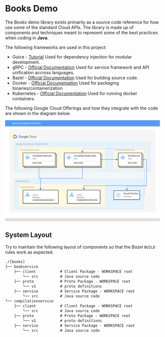 # Books Demo

The Books demo library exists primarily as a source code reference for how use
some of the standard Cloud APIs.  The library is made up of components and 
techniques meant to represent some of the best practices when coding in **Java**.

The following frameworks are used in this project:

*   Guice - [Tutorial](https://www.tutorialspoint.com/guice/index.htm)
    Used for dependency injection for modular development.
*   gRPC - [Official Documentation](https://grpc.io/)
    Used for service framework and API unification accross languages.
*   Bazel - [Official Documentation](https://bazel.build/)
    Used for building source code.
*   Docker - [Official Documentation](https://docker.com)
    Used for packaging binaries/containerization
*   Kubernetes - [Official Documentation](https://kubernetes.io/)
    Used for running docker containers.

The following Google Cloud Offerings and how they integrate with the code are
shown in the diagram below.

![Books GCP Layout Diagram](./artifacts/books_relation.svg)

## System Layout

Try to maintain the following layout of components so that the _Bazel_ `BUILD`
rules work as expected.

```
./[books]
├── bookservice
    ├── client           # Client Package - WORKSPACE root
        └── src          # Java source code
    ├── proto            # Proto Package - WORKSPACE root
        └── v1           # proto definitions
    ├── service          # Service Package - WORKSPACE root
        └── src          # Java source code
└── compilationservice
    ├── client           # Client Package - WORKSPACE root
        └── src          # Java source code
    ├── proto            # Proto Package - WORKSPACE root
        └── v1           # proto definitions
    ├── service          # Service Package - WORKSPACE root
        └── src          # Java source code
```